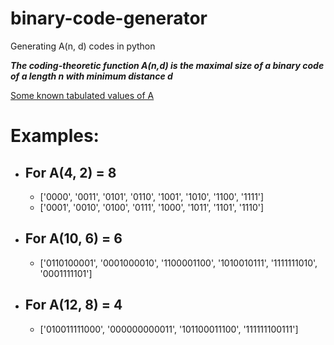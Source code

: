 # binary-code-generator

Generating A(n, d) codes in python

***The coding-theoretic function A(n,d) is the maximal size of a binary code of a length n with minimum distance d***

[Some known tabulated values of A](https://towardsdatascience.com/lossless-triplet-loss-7e932f990b24)


# Examples:

* ## For A(4, 2) = 8
  - ['0000', '0011', '0101', '0110', '1001', '1010', '1100', '1111']
  - ['0001', '0010', '0100', '0111', '1000', '1011', '1101', '1110']

* ## For A(10, 6) = 6
  - ['0110100001',
 '0001000010',
 '1100001100',
 '1010010111',
 '1111111010',
 '0001111101']

* ## For A(12, 8) = 4
  - ['010011111000', '000000000011', '101100011100', '111111100111']
